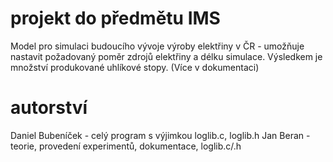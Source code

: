 # projekt do předmětu IMS
Model pro simulaci budoucího vývoje výroby elektřiny v ČR - umožňuje nastavit požadovaný poměr zdrojů elektřiny a délku simulace. Výsledkem je množství produkované uhlíkové stopy. (Více v dokumentaci)

# autorství
Daniel Bubeníček - celý program s výjimkou loglib.c, loglib.h
Jan Beran - teorie, provedení experimentů, dokumentace, loglib.c/.h
